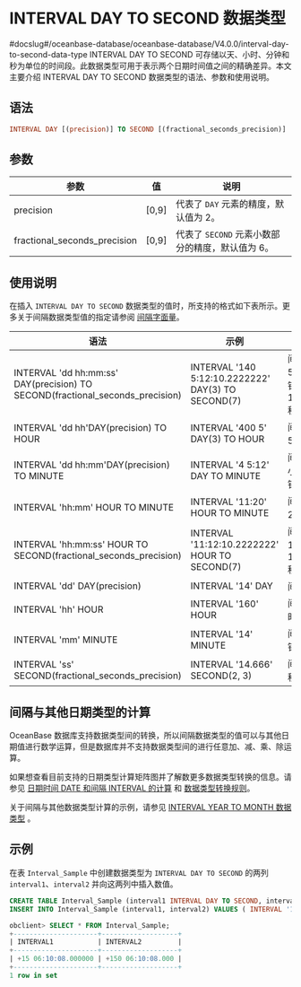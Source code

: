 INTERVAL DAY TO SECOND 数据类型 
================================================
#docslug#/oceanbase-database/oceanbase-database/V4.0.0/interval-day-to-second-data-type
INTERVAL DAY TO SECOND 可存储以天、小时、分钟和秒为单位的时间段。此数据类型可用于表示两个日期时间值之间的精确差异。本文主要介绍 INTERVAL DAY TO SECOND 数据类型的语法、参数和使用说明。

语法 
--------------

```sql
INTERVAL DAY [(precision)] TO SECOND [(fractional_seconds_precision)]
```



参数 
--------------



|              参数              |    值    |               说明               |
|------------------------------|---------|--------------------------------|
| precision                    | \[0,9\] | 代表了 `DAY` 元素的精度，默认值为 2。        |
| fractional_seconds_precision | \[0,9\] | 代表了 `SECOND` 元素小数部分的精度，默认值为 6。 |



使用说明 
----------------

在插入 `INTERVAL DAY TO SECOND` 数据类型的值时，所支持的格式如下表所示。更多关于间隔数据类型值的指定请参阅 [间隔字面量](../../3.literal-1/5.interval-literal.md)。


|                                      语法                                       |                         示例                         |                说明                 |
|-------------------------------------------------------------------------------|----------------------------------------------------|-----------------------------------|
| INTERVAL 'dd hh:mm:ss' DAY(precision) TO SECOND(fractional_seconds_precision) | INTERVAL '140 5:12:10.2222222' DAY(3) TO SECOND(7) | 间隔 140 天 5 小时 12 分钟 10.2222222 秒。 |
| INTERVAL 'dd hh'DAY(precision) TO HOUR                                        | INTERVAL '400 5' DAY(3) TO HOUR                    | 间隔 400 天 5 小时。                    |
| INTERVAL 'dd hh:mm'DAY(precision) TO MINUTE                                   | INTERVAL '4 5:12' DAY TO MINUTE                    | 间隔 4 天 5 小时 12 分钟。                |
| INTERVAL 'hh:mm' HOUR TO MINUTE                                               | INTERVAL '11:20' HOUR TO MINUTE                    | 间隔 11 小时 20 分钟。                   |
| INTERVAL 'hh:mm:ss' HOUR TO SECOND(fractional_seconds_precision)              | INTERVAL '11:12:10.2222222' HOUR TO SECOND(7)      | 间隔 11 小时 12 分钟 10.2222222 秒。      |
| INTERVAL 'dd' DAY(precision)                                                  | INTERVAL '14' DAY                                  | 间隔 14 天。                          |
| INTERVAL 'hh' HOUR                                                            | INTERVAL '160' HOUR                                | 间隔 160 小时。                        |
| INTERVAL 'mm' MINUTE                                                          | INTERVAL '14' MINUTE                               | 间隔 14 分钟。                         |
| INTERVAL 'ss' SECOND(fractional_seconds_precision)                            | INTERVAL '14.666' SECOND(2, 3)                     | 间隔 14.666 秒。                      |



间隔与其他日期类型的计算 
------------------------

OceanBase 数据库支持数据类型间的转换，所以间隔数据类型的值可以与其他日期值进行数学运算，但是数据库并不支持数据类型间的进行任意加、减、乘、除运算。

如果想查看目前支持的日期类型计算矩阵图并了解数更多数据类型转换的信息。请参见 [日期时间 DATE 和间隔 INTERVAL 的计算](../4.date-time-and-interval-data-types/8.calculation-of-date-time-and-interval.md) 和 [数据类型转换规则](../../2.data-type-comparison-rules/6.data-type-conversion.md)。

关于间隔与其他数据类型计算的示例，请参见 [INTERVAL YEAR TO MONTH 数据类型](../4.date-time-and-interval-data-types/6.interval-year-to-month-data-type.md) 。

示例 
-----------------------

在表 `Interval_Sample` 中创建数据类型为 `INTERVAL DAY TO SECOND` 的两列 `interval1`、`interval2` 并向这两列中插入数值。

```sql
CREATE TABLE Interval_Sample (interval1 INTERVAL DAY TO SECOND, interval2 INTERVAL DAY(3) TO SECOND(3));
INSERT INTO Interval_Sample (interval1, interval2) VALUES ( INTERVAL '15 06:10:08' DAY TO SECOND, INTERVAL '150 06:10:08' DAY(3) TO SECOND(3));

obclient> SELECT * FROM Interval_Sample;
+---------------------+-------------------+
| INTERVAL1           | INTERVAL2         |
+---------------------+-------------------+
| +15 06:10:08.000000 | +150 06:10:08.000 |
+---------------------+-------------------+
1 row in set
```


